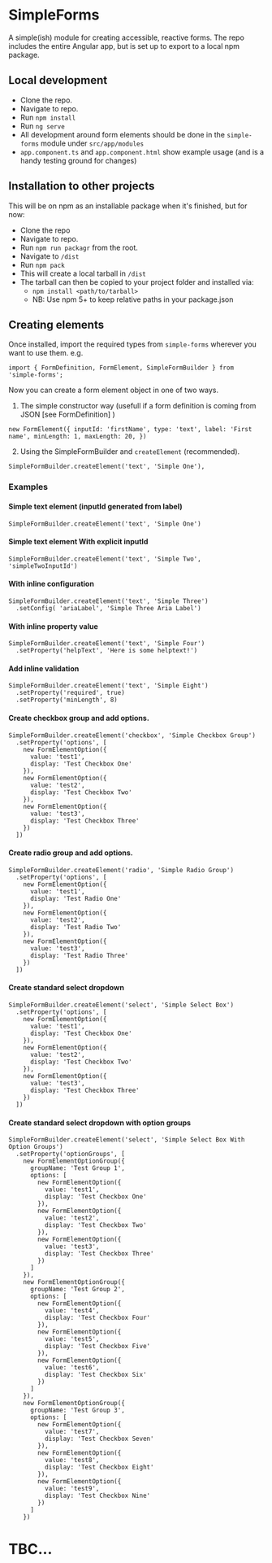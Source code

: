 # SimpleForms

A simple(ish) module for creating accessible, reactive forms. The repo includes the entire Angular app,
but is set up to export to a local npm package.

## Local development

* Clone the repo.
* Navigate to repo.
* Run `npm install`
* Run `ng serve`
* All development around form elements should be done in the `simple-forms` module under `src/app/modules`
* `app.component.ts` and `app.component.html` show example usage (and is a handy testing ground for changes) 


## Installation to other projects

This will be on npm as an installable package when it's finished, but for now:

* Clone the repo
* Navigate to repo.
* Run `npm run packagr` from the root. 
* Navigate to `/dist`
* Run `npm pack`
* This will create a local tarball in `/dist`
* The tarball can then be copied to your project folder and installed via:
  * `npm install <path/to/tarball>`
  * NB: Use npm 5+ to keep relative paths in your package.json


## Creating elements

Once installed, import the required types from `simple-forms` wherever you want to use them. e.g.

`import { FormDefinition, FormElement, SimpleFormBuilder } from 'simple-forms';`

Now you can create a form element object in one of two ways.

1) The simple constructor way (usefull if a form definition is coming from JSON [see FormDefinition] )

`
   new FormElement({
     inputId: 'firstName',
     type: 'text',
     label: 'First name',
     minLength: 1,
     maxLength: 20,
   })
`

2) Using the SimpleFormBuilder and `createElement` (recommended).

`SimpleFormBuilder.createElement('text', 'Simple One'),`

### Examples

#### Simple text element (inputId generated from label)

`SimpleFormBuilder.createElement('text', 'Simple One')`

#### Simple text element With explicit inputId

`SimpleFormBuilder.createElement('text', 'Simple Two', 'simpleTwoInputId')`

#### With inline configuration
```
SimpleFormBuilder.createElement('text', 'Simple Three')
  .setConfig( 'ariaLabel', 'Simple Three Aria Label')
```

#### With inline property value
```
SimpleFormBuilder.createElement('text', 'Simple Four')
  .setProperty('helpText', 'Here is some helptext!')
```

#### Add inline validation
```
SimpleFormBuilder.createElement('text', 'Simple Eight')
  .setProperty('required', true)
  .setProperty('minLength', 8)
```

#### Create checkbox group and add options.
```
SimpleFormBuilder.createElement('checkbox', 'Simple Checkbox Group')
  .setProperty('options', [
    new FormElementOption({
      value: 'test1',
      display: 'Test Checkbox One'
    }),
    new FormElementOption({
      value: 'test2',
      display: 'Test Checkbox Two'
    }),
    new FormElementOption({
      value: 'test3',
      display: 'Test Checkbox Three'
    })
  ])
```

#### Create radio group and add options.
```
SimpleFormBuilder.createElement('radio', 'Simple Radio Group')
  .setProperty('options', [
    new FormElementOption({
      value: 'test1',
      display: 'Test Radio One'
    }),
    new FormElementOption({
      value: 'test2',
      display: 'Test Radio Two'
    }),
    new FormElementOption({
      value: 'test3',
      display: 'Test Radio Three'
    })
  ])
```

#### Create standard select dropdown

```
SimpleFormBuilder.createElement('select', 'Simple Select Box')
  .setProperty('options', [
    new FormElementOption({
      value: 'test1',
      display: 'Test Checkbox One'
    }),
    new FormElementOption({
      value: 'test2',
      display: 'Test Checkbox Two'
    }),
    new FormElementOption({
      value: 'test3',
      display: 'Test Checkbox Three'
    })
  ])
```

#### Create standard select dropdown with option groups

```
SimpleFormBuilder.createElement('select', 'Simple Select Box With Option Groups')
  .setProperty('optionGroups', [
    new FormElementOptionGroup({
      groupName: 'Test Group 1',
      options: [
        new FormElementOption({
          value: 'test1',
          display: 'Test Checkbox One'
        }),
        new FormElementOption({
          value: 'test2',
          display: 'Test Checkbox Two'
        }),
        new FormElementOption({
          value: 'test3',
          display: 'Test Checkbox Three'
        })
      ]
    }),
    new FormElementOptionGroup({
      groupName: 'Test Group 2',
      options: [
        new FormElementOption({
          value: 'test4',
          display: 'Test Checkbox Four'
        }),
        new FormElementOption({
          value: 'test5',
          display: 'Test Checkbox Five'
        }),
        new FormElementOption({
          value: 'test6',
          display: 'Test Checkbox Six'
        })
      ]
    }),
    new FormElementOptionGroup({
      groupName: 'Test Group 3',
      options: [
        new FormElementOption({
          value: 'test7',
          display: 'Test Checkbox Seven'
        }),
        new FormElementOption({
          value: 'test8',
          display: 'Test Checkbox Eight'
        }),
        new FormElementOption({
          value: 'test9',
          display: 'Test Checkbox Nine'
        })
      ]
    })
```
    
# TBC...
